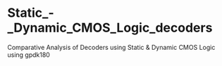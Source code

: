 # Static_-_Dynamic_CMOS_Logic_decoders
Comparative Analysis of Decoders using Static &amp;  Dynamic CMOS Logic using gpdk180
